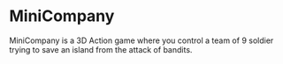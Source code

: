 # MiniCompany
MiniCompany is a 3D Action game where you control a team of 9 soldier trying to save an island from the attack of bandits.
